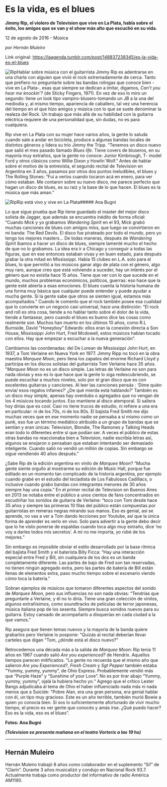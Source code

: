 # Es la vida, es el blues

**Jimmy Rip, el violero de Television que vive en La Plata, habla sobre el éxito, los amigos que se van y el show más alto que escuchó en su vida.**

12 de agosto de 2016 - Música

_por Hernán Muleiro_

Link original: https://laagenda.tumblr.com/post/148837238345/es-la-vida-es-el-blues

![Rip](https://64.media.tumblr.com/732d2db0a86b1218d01f3cfebb8c51b9/tumblr_inline_pk0e5fxht01t6q87u_500.jpg)Hablar sobre música con el guitarrista Jimmy Rip es adentrarse en una charla con alguien que vivió el rock extremadamente de cerca. Tanto que prefiero no preguntarle sobre las bandas rolingas que conoce bien -vive en La Plata-, esas que siempre se dedican a imitar, digamos, *Can’t you hear me knockin’?* (de Sticky Fingers, 1971). En vez de eso lo miro un segundo: tiene un look tipo vampiro-blusero-tomando un JB a la una del mediodía y, al mismo tiempo, apariencia de caballero, tal vez una herencia del tiempo en el que hizo amigos y música con lo que se suele denominar la realeza del Rock. Un trabajo que más allá de su habilidad con la guitarra eléctrica requiere de una personalidad que, sin dudas, no es para cualquiera. 


Rip vive en La Plata con su mujer hace varios años, la gente lo saluda cuando sale a andar en bicicleta, produce a algunas bandas locales de distintos géneros y lidera su trío Jimmy the Tripp. “Tenemos un disco nuevo que salió el mes pasado llamado *Blues life*. Tiene covers de bluseros, en su mayoría muy extraños, que la gente no conoce: Junior Kimbrough, T- model Ford y otros clásicos como Willie Dixon y Howlin´Wolf.” Antes de hablar sobre el motivo de la entrevista, el segundo recital de Television en Argentina en 3 años, pasamos por otros dos puntos ineludibles, el blues y The Rolling Stones: “Fui a verlos cuando tocaron acá en enero, para ver cómo estaban. Me contaron sobre su nuevo disco, me parece perfecto que hagan un disco de blues, es su raíz y la base de lo que hacen. El blues es la música que más aman.” 


![Rip](https://64.media.tumblr.com/d6ef1a2ead91d688a1e3504bad61b1eb/tumblr_inline_pk0e5gE02E1t6q87u_500.jpg)Rip está vivo y vive en La Plata##### Ana Bugni

  
Lo que sigue prueba que Rip tiene guardado el master del mejor disco solista de Jagger, que además se encuentra inédito de forma oficial: “Cuando Mick y yo grabamos *Wandering Spirit* en el 93, Mick grabó muchas canciones de blues con amigos míos, que luego se convirtieron en mi banda: The Red Devils. El disco fue pirateado por todo el mundo, pero yo tengo los mejores masters… De todas maneras, después de *Wandering Spirit* íbamos a hacer un disco de blues, siempre lamenté mucho el hecho de que no lo grabamos. La idea era ir a Chicago y conseguir a todas las figuras, que en ese entonces estaban vivas y en buen estado, para después grabar la otra mitad en Mississippi. Había 15 clubes en L.A. solo para el blues, lo que permitió a los músicos ganar algo de plata con el género, algo muy raro, aunque creo que está volviendo a suceder, hay un interés por el género que no existía hace 15 años. Tiene que ver con lo que sucede en el mundo, muchos problemas económicos, políticos, guerras: eso hace que la gente esté abierta a esas emociones. El blues cuenta la historia humana de una forma muy básica que cualquier puede entender y puede ayudar a mucha gente. Si la gente sabe que otros se sienten igual, estamos más acompañados.” Cuando le comento que el rock también posee esa cualidad que lo convierte en un negocio casi universal, hace una distinción: “El rock and roll es otra cosa, tiende a no hablar tanto sobre el dolor de la vida, tiende a fantasear, pero cuando el blues es bueno dice las cosas como realmente son. Muchos han muerto en los últimos 10 años, como R.L Burnside, David "Honeyboy” Edwards: ellos eran la conexión directa a Son House, Mississippi John Hurt, Fred Mcdowell, estos músicos habían tocado con ellos. Hay que empezar a escuchar a la nueva generación".


Cambiamos las coordenadas: del De Lorean de Mississippi John Hurt, en 1937, a Tom Verlaine en Nueva York en 1977. Jimmy Ripp no tocó en la obra maestra *Marquee Moon*, pero llena los zapatos del enorme Richard Lloyd y participa en los discos solistas del guitarrista Tom Verlaine hace 35 años. “*Marquee Moon* no es un disco simple. Las letras de Verlaine no son para nada obvias y eso es lo que hace que la gente lo siga redescubriendo, se puede escuchar a muchos niveles, solo por el gran disco que es con excelentes guitarras y canciones. Al leer las canciones pensás : ‘Dime quién envía/ esos regalos infames?’ ¿De qué mierda está hablando?’ También es un disco muy simple, apenas hay overdubs o agregados que no vengan de los 4 músicos tocando juntos. Eso mantiene al disco atemporal. Si saliera hoy dirías que es cool. Casi no tiene trucos de estudio, ni refiere a una era en particular: ni de los 70s, ni de los 80s. El bajista Fred Smith me dijo muchas veces que en ese momento nadie se pensaba a sí mismo como un punk, eso fue un término mediático atribuído a un grupo de bandas que se sentían y eran únicas: Television, Blondie, The Ramones y Talking Heads eran todo lo diferentes entre sí que podían ser. A veces el público de estas otras bandas no reaccionaba bien a Television, nadie escribía letras así, algunos se enojaron o pensaban que estaban intentando ser demasiado inteligente. Cuando salió no vendió un millón de copias. Sin embargo se sigue vendiendo 40 años después.”


¿Sabe Rip de la edición argentina en vinilo de *Marquee Moon*? “Mucha gente siente orgullo al mostrarme su edición de Music Hall, porque fue editado en un momento tan complicado de la historia argentina, por ejemplo cuando grabé en el estudio del tecladista de Los Fabulosos Cadillacs, o inclusive cuando grabo bandas con integrantes menores de 30 años siempre hay una copia.” En el primer recital de Television en Buenos Aires en 2013 se notaba entre el público a unos cientos de fans concentrados en escudriñar los sonidos de guitarra de Verlaine: “toco con Tom desde hace 35 años y siempre las primeras 10 filas del público están compuestas por guitarristas en remeras negras mirando sus manos. Eso es genial, así se aprende, no vas a ver a Tom dando lecciones por Youtube, así que la única forma de aprender es verlo en vivo. Solo para advertir a la gente debo decir que lo he visto ponerse de espaldas cuando toca algo muy extraño, dice ‘no voy a darles todos mis secretos’. A mi no me importa, yo robé de los mejores.”


Sin embargo es imposible obviar el estilo desarrollado por la base rítmica del bajista Fred Smith y el baterista Billy Ficca: “Hay una interacción especial entre Fred y Bill, sin cualquiera de los dos es un banda completamente diferente. Las partes de bajo de Fred son tan reservadas, no tienen ningún agregado extra, pero las partes de batería de Bill están llenas de elementos extra, paso mucho tiempo sobre el escenario viendo cómo toca la batería.”


Sobran ejemplos de músicos que tomaron diferentes aspectos del sonido de *Marquee Moon*, pero sus influencias no son nada obvias: “Tendrías que preguntarle a Verlaine, y él no lo diría. Tiene una gran colección de vinilos, algunos extrañísimos, como soundtracks de películas de terror japonesas, música italiana pop de los sesenta. Siempre busca sonidos nuevos para su guitarra. Estoy cansado de acompañarlo a disquerías en cada ciudad a la que vamos.”


Rip asegura que tienen temas nuevos y la mayoría de la banda quiere grabarlos pero Verlaine lo pospone: "Quizás al recital deberían llevar carteles que digan "Tom, ¿dónde está el disco nuevo?” 


Retrocedemos una década más a la salida de *Marquee Moon*: Rip tenía 11 años en 1967 cuando salió *Are you experienced?* de Hendrix. Aquellos tiempos parecen mitificados. “La gente no recuerda que el mismo año que salieron *Are you Experienced?*, *Fresh Cream* y *Sgt Pepper* también estaba "Yummy, yummy, yummy”, de Ohio Express. Probablemente vendió más que “Purple Haze” y “Sunshine of your Love”. No es por tirar abajo “Yummy, yummy, yummy”, ojalá la hubiera hecho yo.“ Agrego que el crítico Lester Bangs adjudicaba al tema de Ohio el haber influenciado nada más ni nada menos que a Suicide: "Pobre Alan, era una gran persona, era genial hablar con él, un tipo muy gracioso. Este es un año terrible, también murió Bowie a quien yo conocía bien. Si sos lo suficientemente afortunado de vivir mucho tiempo, el precio es ver gente que conocés y amás irse. ¿Qué puedo hacer? Eso es la vida, eso es el blues”. 


  
**Fotos: Ana Bugni**

  
***(Television se presenta mañana en el teatro Vorterix a las 19 hs)***



---

 Hernán Muleiro
---------------

 

Hernán Muleiro trabajó 8 años como colaborador en el suplemento “Sí!” de “Clarín”. Durante 3 años musicalizó y condujo en Nacional Rock 93.7. Actualmente trabaja como productor del informativo de radio América AM1190. 

